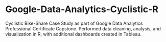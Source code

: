 # Google-Data-Analytics-Cyclistic-R
Cyclistic Bike-Share Case Study as part of Google Data Analytics Professional Certificate Capstone. Performed data cleaning, analysis, and visualization in R, with additional dashboards created in Tableau.
